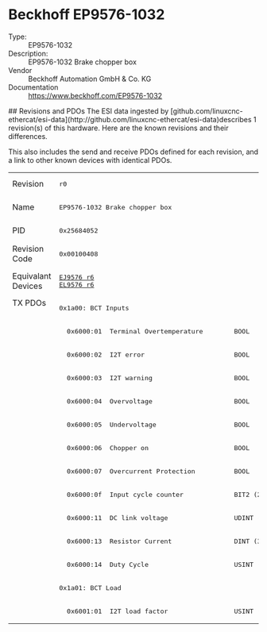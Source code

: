 #  Beckhoff EP9576-1032

<dl>
  <dt>Type:</dt><dd>EP9576-1032</dd>
  <dt>Description:</dt><dd>EP9576-1032 Brake chopper box</dd>
  <dt>Vendor</dt><dd>Beckhoff Automation GmbH & Co. KG</dd>
  <dt>Documentation</dt><dd><a href="https://www.beckhoff.com/EP9576-1032">https://www.beckhoff.com/EP9576-1032</a></dd>
</dl>
## Revisions and PDOs
The ESI data ingested by [github.com/linuxcnc-ethercat/esi-data](http://github.com/linuxcnc-ethercat/esi-data)describes 1 revision(s) of this hardware.  Here are the known revisions and their differences.

This also includes the send and receive PDOs defined for each revision, and a link to other known devices with identical PDOs.

<table>
<tr >
<td class="first">Revision</td>
<td ><pre>r0</pre></td>
</tr>
<tr >
<td class="first">Name</td>
<td ><pre>EP9576-1032 Brake chopper box</pre></td>
</tr>
<tr >
<td class="first">PID</td>
<td ><pre>0x25684052</pre></td>
</tr>
<tr >
<td class="first">Revision Code</td>
<td ><pre>0x00100408</pre></td>
</tr>
<tr >
<td class="first">Equivalant Devices</td>
<td ><pre><a href="EJ9576">EJ9576 r6</a><br/><a href="EL9576">EL9576 r6</a></pre></td>
</tr>
<tr class="txpdo pdosection">
<td class="first" rowspan=14 valign=top>TX PDOs</td>
<td><pre>0x1a00: BCT Inputs</pre></td>
<td></td>
</tr>
<tr class="txpdo">
<td ><pre>  0x6000:01  Terminal Overtemperature        BOOL</pre></td>
</tr>
<tr class="txpdo">
<td ><pre>  0x6000:02  I2T error                       BOOL</pre></td>
</tr>
<tr class="txpdo">
<td ><pre>  0x6000:03  I2T warning                     BOOL</pre></td>
</tr>
<tr class="txpdo">
<td ><pre>  0x6000:04  Overvoltage                     BOOL</pre></td>
</tr>
<tr class="txpdo">
<td ><pre>  0x6000:05  Undervoltage                    BOOL</pre></td>
</tr>
<tr class="txpdo">
<td ><pre>  0x6000:06  Chopper on                      BOOL</pre></td>
</tr>
<tr class="txpdo">
<td ><pre>  0x6000:07  Overcurrent Protection          BOOL</pre></td>
</tr>
<tr class="txpdo">
<td ><pre>  0x6000:0f  Input cycle counter             BIT2 (2 bits)</pre></td>
</tr>
<tr class="txpdo">
<td ><pre>  0x6000:11  DC link voltage                 UDINT (32 bits)</pre></td>
</tr>
<tr class="txpdo">
<td ><pre>  0x6000:13  Resistor Current                DINT (32 bits)</pre></td>
</tr>
<tr class="txpdo">
<td ><pre>  0x6000:14  Duty Cycle                      USINT (8 bits)</pre></td>
</tr>
<tr class="txpdo pdosection">
<td ><pre>0x1a01: BCT Load</pre></td>
</tr>
<tr class="txpdo">
<td ><pre>  0x6001:01  I2T load factor                 USINT (8 bits)</pre></td>
</tr>
</table>
